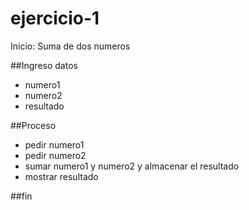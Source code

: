 # ejercicio-1
Inicio: Suma de dos numeros

##Ingreso datos
- numero1
- numero2
- resultado

##Proceso

- pedir numero1
- pedir numero2
- sumar numero1 y numero2 y almacenar el resultado
- mostrar resultado

##fin